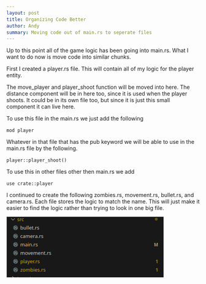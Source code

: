 ```yaml
---
layout: post
title: Organizing Code Better
author: Andy
summary: Moving code out of main.rs to seperate files
---
```


Up to this point all of the game logic has been going into main.rs.  What I want to do now is move code into similar chunks.

First I created a player.rs file.  This will contain all of my logic for the player entity.

The move_player and player_shoot function will be moved into here.  The distance component will be in here too, since it is used when the player shoots. It could be in its own file too, but since it is just this small component it can live here.

To use this file in the main.rs we just add the following

```
mod player

```

Whatever in that file that has the pub keyword we will be able to use in the main.rs file by the following.

```
player::player_shoot()

```

To use this in other files other then main.rs we add

```
use crate::player
```

I continued to create the following zombies.rs, movement.rs, bullet.rs, and camera.rs.  Each file stores the logic to match the name.  This will just make it easier to find the logic rather than trying to look in one big file.

![image of src directory](/images/directory.jpg)

